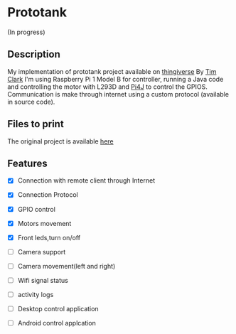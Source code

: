 # Prototank 
(In progress)

## Description

My implementation of prototank project available on [thingiverse](http://www.thingiverse.com/thing:972768) By [Tim Clark](http://www.thingiverse.com/timmiclark/about)
I'm using Raspberry Pi 1 Model B for controller, running a Java code and controlling the motor with L293D and [Pi4J](http://pi4j.com/index.html) to control the GPIOS.
Communication is make through internet using a custom protocol (available in source code).

## Files to print

The original project is available [here](http://www.thingiverse.com/thing:972768)

## Features
- [x] Connection with remote client through Internet
- [X] Connection Protocol
- [X] GPIO control
- [X] Motors movement
- [X] Front leds,turn on/off
- [ ] Camera support
- [ ] Camera movement(left and right)
- [ ] Wifi signal status
- [ ] activity logs
- [ ] Desktop control application
- [ ] Android control applcation


